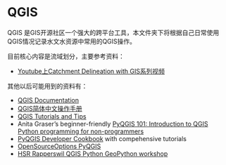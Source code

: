 # QGIS

QGIS 是GIS开源社区一个强大的跨平台工具，本文件夹下将根据自己日常使用QGIS情况记录水文水资源中常用的QGIS操作。

目前核心内容是流域划分，主要参考资料：

- [Youtube上Catchment Delineation with GIS系列视频](https://www.youtube.com/watch?v=ZLUjSEK-nbg&list=PLeuKJkIxCDj2Gk0CkcJ-QeviE41aMZd-5)

其他以后可能用到的资料有：

- [QGIS Documentation](https://docs.qgis.org/latest/en/docs/index.html)
- [QGIS简体中文操作手册](https://malagis.com/qgis-handbook-index.html)
- [QGIS Tutorials and Tips](https://www.qgistutorials.com/en/index.html)
- Anita Graser’s beginner-friendly [PyQGIS 101: Introduction to QGIS Python programming for non-programmers](https://anitagraser.com/pyqgis-101-introduction-to-qgis-python-programming-for-non-programmers/)
- [PyQGIS Developer Cookbook](https://docs.qgis.org/testing/en/docs/pyqgis_developer_cookbook/) with compehensive tutorials
- [OpenSourceOptions PyQGIS](https://opensourceoptions.com/blog/category/python/pyqgis/)
- [HSR Rapperswil QGIS Python GeoPython workshop](https://github.com/geometalab/GeoPythonConf2018-QGIS-Processing-Workshop/tree/master/Scripts)
